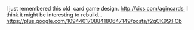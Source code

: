I just remembered this old  card game design. http://xixs.com/agincards  I think it might be interesting to rebuild… https://plus.google.com/109440170884180647149/posts/f2qCK9StFCb